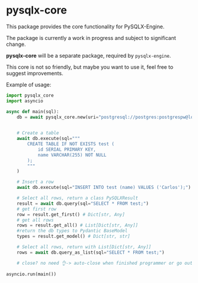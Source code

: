 # pysqlx-core


This package provides the core functionality for PySQLX-Engine.

The package is currently a work in progress and subject to significant change.

__pysqlx-core__ will be a separate package, required by `pysqlx-engine`.

This core is not so friendly, but maybe you want to use it, feel free to suggest improvements.


Example of usage:

```python
import pysqlx_core
import asyncio

async def main(sql):
    db = await pysqlx_core.new(uri="postgresql://postgres:postgrespw@localhost:49153")
    

    # Create a table
    await db.execute(sql="""
        CREATE TABLE IF NOT EXISTS test (
            id SERIAL PRIMARY KEY,
            name VARCHAR(255) NOT NULL
        );
        """
    )

    # Insert a row
    await db.execute(sql="INSERT INTO test (name) VALUES ('Carlos');")

    # Select all rows, return a class PySQLXResult
    result = await db.query(sql="SELECT * FROM test;")
    # get first row
    row = result.get_first() # Dict[str, Any] 
    # get all rows
    rows = result.get_all() # List[Dict[str, Any]]
    #return the db types to Pydantic BaseModel
    types = result.get_model() # Dict[str, str] 

    # Select all rows, return with List[Dict[str, Any]]
    rows = await db.query_as_list(sql="SELECT * FROM test;")

    # close? no need 👌-> auto-close when finished programmer or go out of context..
    
asyncio.run(main())
```

